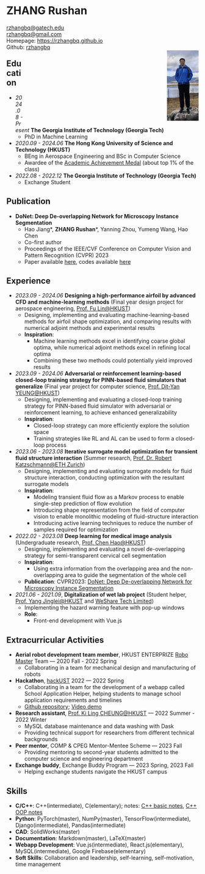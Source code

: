 <style>
.divleft{ float:left;}
.divright{ float:right;}
</style>
<div class="divleft" style="text-align: left;">
<h1>ZHANG Rushan</h1>
<a href=mailto:rzhangbq@gatech.edu>rzhangbq@gatech.edu</a><br/>
<a href=mailto:rzhangbq@gmail.com>rzhangbq@gmail.com</a><br/>
Homepage: <a href="https://rzhangbq.github.io">https://rzhangbq.github.io</a><br/>
Github: <a href=https://github.com/rzhangbq>rzhangbq</a><br/>
</div>
<div class="divleft" style="text-align: left;">

</div>
<br/>
<br/>
<div class="divright" style="text-align: right;">
<img src="Personal.jpeg" style="width:18%;" />
</div>
<br/>
<br/>
<br/>
<br/>
<br/>
<br/>
<br/>

## Education

- *2024.08 - Present* **The Georgia Institute of Technology (Georgia Tech)**
  - PhD in Machine Learning
- *2020.09 - 2024.06* **The Hong Kong University of Science and Technology (HKUST)**
  - BEng in Aerospace Engineering and BSc in Computer Science
  - Awardee of the [Academic Achievement Medal](https://registry.hkust.edu.hk/academic-achievement-medal) (about top 1% of the class)
- *2022.08 - 2022.12* **The Georgia Institute of Technology (Georgia Tech)**
  - Exchange Student

## Publication

- **DoNet: Deep De-overlapping Network for Microscopy Instance Segmentation**
    - Hao Jiang*, **ZHANG Rushan***, Yanning Zhou, Yumeng Wang, Hao Chen
    - Co-first author
    - Proceedings of the IEEE/CVF Conference on Computer Vision and Pattern Recognition (CVPR) 2023
    - Paper available [here](https://openaccess.thecvf.com/content/CVPR2023/papers/Jiang_DoNet_Deep_De-Overlapping_Network_for_Cytology_Instance_Segmentation_CVPR_2023_paper), codes available [here](https://github.com/DeepDoNet/DoNet)

## Experience

- *2023.09 - 2024.06* **Designing a high-performance airfoil by advanced CFD and machine-learning methods** (Final year design project for aerospace engineering, [Prof. Fu Lin@HKUST](https://seng.hkust.edu.hk/about/people/faculty/lin-fu))
  - Designing, implementing and evaluating machine-learning-based methods for airfoil shape optimization, and comparing results with numerical adjoint methods and experimental results
  - **Inspiration**:
    - Machine learning methods excel in identifying coarse global optima, while numerical adjoint methods excel in refining local optima
    - Combining these two methods could potentially yield improved results
- *2023.09 - 2024.06* **Adversarial or reinforcement learning-based closed-loop training strategy for PINN-based fluid simulators that generalize** (Final year project for computer science, [Prof. Dit-Yan YEUNG@HKUST](https://sites.google.com/view/dyyeung))
  - Designing, implementing and evaluating a closed-loop training strategy for PINN-based fluid simulator with adversarial or reinforcement learning, to achieve enhanced generalizability
  - **Inspiration**:
    - Closed-loop strategy can more efficiently explore the solution space
    - Training strategies like RL and AL can be used to form a closed-loop process
- *2023.06 - 2023.08* **Iterative surrogate model optimization for transient fluid structure interaction** (Summer research, [Prof. Dr. Robert Katzschmann@ETH Zurich](https://srl.ethz.ch/the-group/prof-robert-katzschmann.html))
  - Designing, implementing and evaluating surrogate models for fluid structure interaction, conducting optimization with the resultant surrogate models
  - **Inspiration**:
    - Modeling transient fluid flow as a Markov process to enable single-step prediction of flow evolution
    - Introducing shape representation from the field of computer vision to enable monolithic modeling of fluid-structure interaction
    - Introducing active learning techniques to reduce the number of samples required for optimization
- *2022.02 - 2023.08* **Deep learning for medical image analysis** (Undergraduate research, [Prof. Chen Hao@HKUST](https://seng.hkust.edu.hk/about/people/faculty/hao-chen))
  - Designing, implementing and evaluating a novel de-overlapping strategy for semi-transparent cervical cell segmentation
  - **Inspiration**:
    - Using extra information from the overlapping area and the non-overlapping area to guide the segmentation of the whole cell
  - **Publication**: CVPR2023: [DoNet: Deep De-overlapping Network for Microscopy Instance Segmentation](https://openaccess.thecvf.com/content/CVPR2023/papers/Jiang_DoNet_Deep_De-Overlapping_Network_for_Cytology_Instance_Segmentation_CVPR_2023_paper)
- *2021.06 - 2021.09*, **Digitalization of wet lab project** (Student helper, [Prof. Yang Jinglei@HKUST](https://seng.hkust.edu.hk/about/people/faculty/jinglei-yang) and [WeShare Tech Limited](https://www.wesharetechnology.com))
  - Implementing the hazard warning feature with pop-up windows
  - **Role**:
    - Front-end development with Vue.js



## Extracurricular Activities

- **Aerial robot development team member**, HKUST ENTERPRIZE [Robo Master](https://www.robomaster.com/en-US) Team — 2020 Fall - 2022 Spring
  - Collaborating in a team for mechanical design and manufacturing of robots
- **Hackathon**, [hackUST](https://hackust.agorize.com/en/challenges/hackust-2022) 2022 — 2022 Spring
  - Collaborating in a team for the development of a webapp called School Application Helper, helping students to manage school application requirements and timelines
  - [Github repository](https://github.com/hackUST-2022); [Video demo](https://meeting.tencent.com/user-center/shared-record-info?id=54cf130f-0631-466b-a272-259521fc85a5&from=3)
- **Research assistant**, [Prof. Ki Ling CHEUNG@HKUST](https://isom.hkust.edu.hk/faculty-and-staff/directory/imcheung) — 2022 Summer - 2022 Winter
  - MySQL database maintenance and data washing with Dask
  - Providing technical support for researchers from different technical backgrounds
- **Peer mentor**, COMP & CPEG Mentor-Mentee Scheme — 2023 Fall
  - Providing mentoring to second-year students admitted to the computer science and engineering department
- **Exchange buddy**, Exchange Buddy Program — 2023 Spring, 2023 Fall
  - Helping exchange students navigate the HKUST campus

## Skills

- **C/C++**: C++(intermediate), C(elementary); notes: [C++ basic notes](./C++_basic_notes.html), [C++ OOP notes](./C++_OOP_notes.html)
- **Python**: PyTorch(master), NumPy(master), TensorFlow(intermediate), Django(intermediate), Pandas(intermediate)
- **CAD**: SolidWorks(master)
- **Documentation**: Markdown(master), LaTeX(master)
- **Webapp Development**: Vue.js(intermediate), React.js(elementary), MySQL(intermediate), Google Firebase(elementary)
- **Soft Skills**: Collaboration and leadership, self-learning, self-motivation, time management